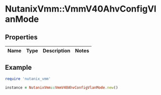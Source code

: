 # NutanixVmm::VmmV40AhvConfigVlanMode

## Properties

| Name | Type | Description | Notes |
| ---- | ---- | ----------- | ----- |

## Example

```ruby
require 'nutanix_vmm'

instance = NutanixVmm::VmmV40AhvConfigVlanMode.new()
```

